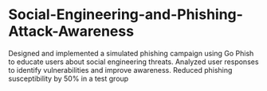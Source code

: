 # Social-Engineering-and-Phishing-Attack-Awareness
Designed and implemented a simulated phishing campaign using Go Phish to educate users about social engineering threats. Analyzed user responses to identify vulnerabilities and improve awareness. Reduced phishing susceptibility by 50% in a test group
